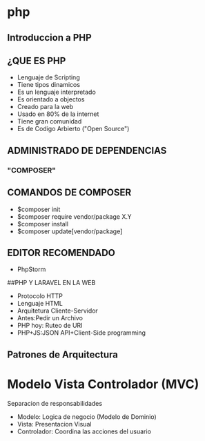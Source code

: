 # php

## Introduccion a PHP 

## ¿QUE ES PHP

* Lenguaje de Scripting
* Tiene tipos dinamicos
* Es un lenguaje interpretado
* Es orientado a objectos
* Creado para la web
* Usado en 80% de la internet
* Tiene gran comunidad
* Es de Codigo Arbierto ("Open Source")


## ADMINISTRADO DE DEPENDENCIAS

### "COMPOSER"

## COMANDOS DE COMPOSER

* $composer init
* $composer require vendor/package X.Y
* $composer install
* $composer update[vendor/package]


## EDITOR RECOMENDADO

* PhpStorm

##PHP Y LARAVEL EN LA WEB 

* Protocolo HTTP
* Lenguaje HTML
* Arquitetura Cliente-Servidor
* Antes:Pedir un Archivo
* PHP hoy: Ruteo de URI
* PHP+JS:JSON API+Client-Side programming 

## Patrones de Arquitectura

# Modelo Vista Controlador (MVC)

Separacion de responsabilidades

* Modelo: Logica de negocio (Modelo de Dominio)
* Vista: Presentacion Visual
* Controlador: Coordina las acciones del usuario 



